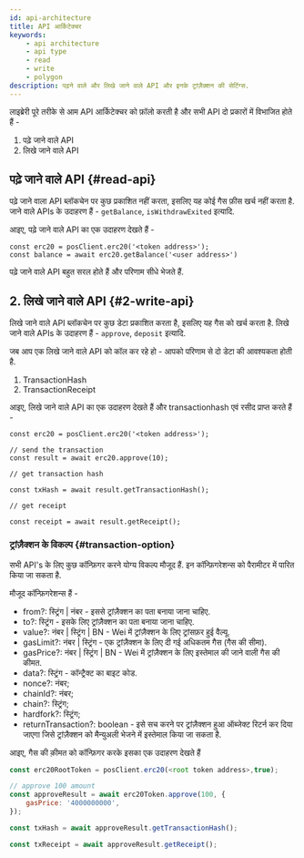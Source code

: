 ```yaml
---
id: api-architecture
title: API आर्किटेक्चर
keywords:
    - api architecture
    - api type
    - read
    - write
    - polygon
description: पढ़ने वाले और लिखे जाने वाले API और इनके ट्रांज़ैक्शन की सेटिंग्स.
---
```


लाइब्रेरी पूरे तरीके से आम API आर्किटेक्चर को फ़ॉलो करती है और सभी API दो प्रकारों में विभाजित होते हैं -

1. पढ़े जाने वाले API
2. लिखे जाने वाले API

## पढ़े जाने वाले API {#read-api}

पढ़े जाने वाला API ब्लॉकचेन पर कुछ प्रकाशित नहीं करता, इसलिए यह कोई गैस फ़ीस खर्च नहीं करता है. जाने वाले APIs के उदाहरण हैं - `getBalance`, `isWithdrawExited` इत्यादि.

आइए, पढ़े जाने वाले API का एक उदाहरण देखते हैं -

```
const erc20 = posClient.erc20('<token address>');
const balance = await erc20.getBalance('<user address>')
```

पढ़े जाने वाले API बहुत सरल होते हैं और परिणाम सीधे भेजते हैं.

## 2. लिखे जाने वाले API {#2-write-api}

लिखे जाने वाले API ब्लॉकचेन पर कुछ डेटा प्रकाशित करता है, इसलिए यह गैस को खर्च करता है. लिखे जाने वाले APIs के उदाहरण हैं - `approve`, `deposit` इत्यादि.

जब आप एक लिखे जाने वाले API को कॉल कर रहे हो - आपको परिणाम से दो डेटा की आवश्यकता होती है.

1. TransactionHash
2. TransactionReceipt

आइए, लिखे जाने वाले API का एक उदाहरण देखते हैं और transactionhash एवं रसीद प्राप्त करते हैं -

```
const erc20 = posClient.erc20('<token address>');

// send the transaction
const result = await erc20.approve(10);

// get transaction hash

const txHash = await result.getTransactionHash();

// get receipt

const receipt = await result.getReceipt();

```

### ट्रांज़ैक्शन के विकल्प {#transaction-option}

सभी API's के लिए कुछ कॉन्फ़िगर करने योग्य विकल्प मौजूद हैं. इन कॉन्फ़िगरेशन्स को पैरामीटर में पारित किया जा सकता है.

मौजूद कॉन्फ़िगरेशन्स हैं -

- from?: स्ट्रिंग | नंबर - इससे ट्रांज़ैक्शन का पता बनाया जाना चाहिए.
- to?: स्ट्रिंग - इसके लिए ट्रांज़ैक्शन का पता बनाया जाना चाहिए.
- value?: नंबर | स्ट्रिंग | BN - Wei में ट्रांज़ैक्शन के लिए ट्रांसफ़र हुई वैल्यू.
- gasLimit?: नंबर | स्ट्रिंग - एक ट्रांज़ैक्शन के लिए दी गई अधिकतम गैस (गैस की सीमा).
- gasPrice?: नंबर | स्ट्रिंग | BN - Wei में ट्रांज़ैक्शन के लिए इस्तेमाल की जाने वाली गैस की कीमत.
- data?: स्ट्रिंग - कॉन्ट्रैक्ट का बाइट कोड.
- nonce?: नंबर;
- chainId?: नंबर;
- chain?: स्ट्रिंग;
- hardfork?: स्ट्रिंग;
- returnTransaction?: boolean - इसे सच करने पर ट्रांज़ैक्शन हुआ ऑब्जेक्ट रिटर्न कर दिया जाएगा जिसे ट्रांज़ैक्शन को मैन्युअली भेजने में इस्तेमाल किया जा सकता है.

आइए, गैस की क़ीमत को कॉन्फ़िगर करके इसका एक उदाहरण देखते हैं

```js
const erc20RootToken = posClient.erc20(<root token address>,true);

// approve 100 amount
const approveResult = await erc20Token.approve(100, {
    gasPrice: '4000000000',
});

const txHash = await approveResult.getTransactionHash();

const txReceipt = await approveResult.getReceipt();

```
